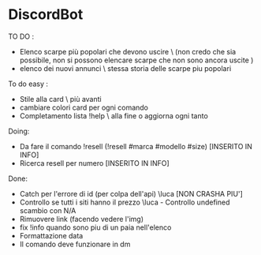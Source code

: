 # DiscordBot

TO DO :

- Elenco scarpe più popolari che devono uscire \\ (non credo che sia possibile, non si possono elencare scarpe che non sono ancora uscite )
- elenco dei nuovi annunci \\ stessa storia delle scarpe piu popolari

To do easy :

- Stile alla card \\ più avanti
- cambiare colori card per ogni comando
- Completamento lista !help \\ alla fine o aggiorna ogni tanto

Doing:

- Da fare il comando !resell (!resell #marca #modello #size) [INSERITO IN INFO]
- Ricerca resell per numero [INSERITO IN INFO]

Done:

- Catch per l'errore di id (per colpa dell'api) \\luca [NON CRASHA PIU']
- Controllo se tutti i siti hanno il prezzo \\luca - Controllo undefined scambio con N/A
- Rimuovere link (facendo vedere l'img)
- fix !info quando sono piu di un paia nell'elenco
- Formattazione data
- Il comando deve funzionare in dm

